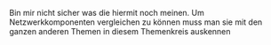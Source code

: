 
Bin mir nicht sicher was die hiermit noch meinen. Um Netzwerkkomponenten vergleichen zu können muss man sie mit den ganzen anderen Themen in diesem Themenkreis auskennen